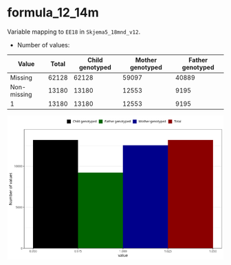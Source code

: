 # formula_12_14m
Variable mapping to `EE18` in `Skjema5_18mnd_v12`.
- Number of values:

| Value | Total | Child genotyped | Mother genotyped | Father genotyped |
| ----- | ----- | --------------- | ---------------- | ---------------- |
| Missing | 62128 | 62128 | 59097 | 40889 |
| Non-missing | 13180 | 13180 | 12553 | 9195 |
| 1 | 13180 | 13180 | 12553 | 9195 |



![](formula_12_14m_n.png)



